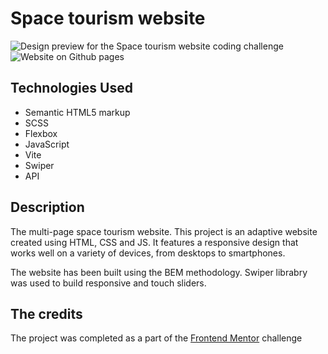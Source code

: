 # Space tourism website

![Design preview for the Space tourism website coding challenge](https://www.figma.com/file/3Ik0wnnAVJKSfsZXfC3J7n/space-tourism-website?mode=dev)
![Website on Github pages](https://sobbaka.github.io/space-tourism-website/)

## Technologies Used

- Semantic HTML5 markup
- SCSS
- Flexbox
- JavaScript
- Vite
- Swiper
- API

## Description

The multi-page space tourism website. This project is an adaptive website created using HTML, CSS and JS. It features a responsive design that works well on a variety of devices, from desktops to smartphones.

The website has been built using the BEM methodology. Swiper librabry was used to build responsive and touch sliders.

## The credits

The project was completed as a part of the [Frontend Mentor](https://www.frontendmentor.io) challenge
